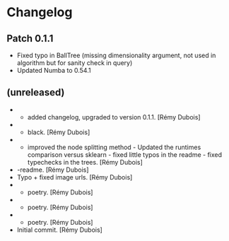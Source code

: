 Changelog
=========


Patch 0.1.1
------------
- Fixed typo in BallTree (missing dimensionality argument, not used in algorithm but for sanity check in query)
- Updated Numba to 0.54.1


(unreleased)
------------
- - added changelog, upgraded to version 0.1.1. [Rémy Dubois]
- - black. [Rémy Dubois]
- - improved the node splitting method - Updated the runtimes comparison
  versus sklearn - fixed little typos in the readme - fixed typechecks
  in the trees. [Rémy Dubois]
- -readme. [Rémy Dubois]
- Typo + fixed image urls. [Rémy Dubois]
- - poetry. [Rémy Dubois]
- - poetry. [Rémy Dubois]
- - poetry. [Rémy Dubois]
- Initial commit. [Rémy Dubois]



